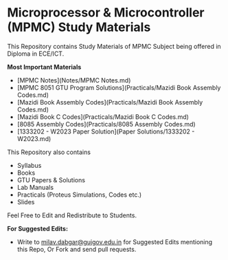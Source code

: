 # Microprocessor & Microcontroller (MPMC) Study Materials

This Repository contains Study Materials of MPMC Subject being offered in Diploma in ECE/ICT.

**Most Important Materials**

- [MPMC Notes](Notes/MPMC Notes.md)
- [MPMC 8051 GTU Program Solutions](Practicals/Mazidi Book Assembly Codes.md)
- [Mazidi Book Assembly Codes](Practicals/Mazidi Book Assembly Codes.md)
- [Mazidi Book C Codes](Practicals/Mazidi Book C Codes.md)
- [8085 Assembly Codes](Practicals/8085 Assembly Codes.md)
- [1333202 - W2023 Paper Solution](Paper Solutions/1333202 - W2023.md)

This Repository also contains

- Syllabus
- Books
- GTU Papers & Solutions
- Lab Manuals
- Practicals (Proteus Simulations, Codes etc.)
- Slides

Feel Free to Edit and Redistribute to Students. 

**For Suggested Edits:**

- Write to milav.dabgar@gujgov.edu.in for Suggested Edits mentioning this Repo, Or Fork and send pull requests.
